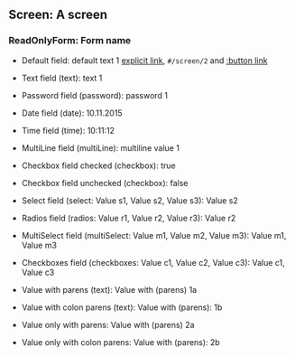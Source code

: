 ## Screen: A screen
### ReadOnlyForm: Form name

- Default field: default text 1 [explicit link](#/screen/1), `#/screen/2` and [:button link](#/screen/3)

- Text field (text): text 1
- Password field (password): password 1
- Date field (date): 10.11.2015
- Time field (time): 10:11:12
- MultiLine field (multiLine): multiline value 1
- Checkbox field checked (checkbox): true
- Checkbox field unchecked (checkbox): false
- Select field (select: Value s1, Value s2, Value s3): Value s2
- Radios field (radios: Value r1, Value r2, Value r3): Value r2
- MultiSelect field (multiSelect: Value m1, Value m2, Value m3): Value m1, Value m3
- Checkboxes field (checkboxes: Value c1, Value c2, Value c3): Value c1, Value c3

- Value with parens (text): Value with (parens) 1a
- Value with colon parens (text): Value with (parens): 1b
- Value only with parens: Value with (parens) 2a
- Value only with colon parens: Value with (parens): 2b
